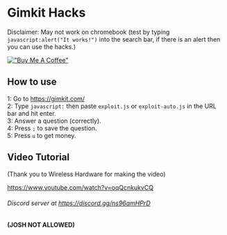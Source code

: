# Gimkit Hacks

Disclaimer: May not work on chromebook (test by typing `javascript:alert("It works!")` into the search bar, if there is an alert then you can use the hacks.) 

[!["Buy Me A Coffee"](https://www.buymeacoffee.com/assets/img/custom_images/yellow_img.png)](https://www.buymeacoffee.com/nonnin)



## How to use

1: Go to https://gimkit.com/<br>
2: Type `javascript:` then paste `exploit.js` or `exploit-auto.js` in the URL bar and hit enter.<br>
3: Answer a question (correctly).<br>
4: Press `;` to save the question. <br>
5: Press `u` to get money. <br>

## Video Tutorial

(Thank you to Wireless Hardware for making the video)

https://www.youtube.com/watch?v=oqQcnkukvCQ


###### Discord server at https://discord.gg/ns96amHPrD

**(JOSH NOT ALLOWED)**
